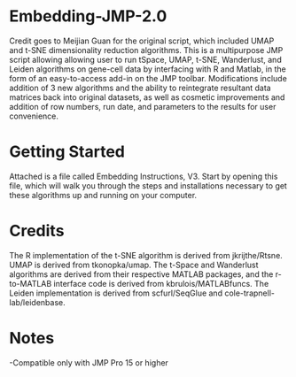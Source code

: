 # Embedding-JMP-2.0
Credit goes to Meijian Guan for the original script, which included UMAP and t-SNE dimensionality reduction algorithms. This is a multipurpose JMP script allowing allowing user to run tSpace, UMAP, t-SNE, Wanderlust, and Leiden algorithms on gene-cell data by interfacing with R and Matlab, in the form of an easy-to-access add-in on the JMP toolbar. Modifications include addition of 3 new algorithms and the ability to reintegrate resultant data matrices back into original datasets, as well as cosmetic improvements and addition of row numbers, run date, and parameters to the results for user convenience.
# Getting Started
Attached is a file called Embedding Instructions, V3. Start by opening this file, which will walk you through the steps and installations necessary to get these algorithms up and running on your computer.
# Credits
The R implementation of the t-SNE algorithm is derived from jkrijthe/Rtsne. UMAP is derived from tkonopka/umap. The t-Space and Wanderlust algorithms are derived from their respective MATLAB packages, and the r-to-MATLAB interface code is derived from kbrulois/MATLABfuncs. The Leiden implementation is derived from scfurl/SeqGlue and cole-trapnell-lab/leidenbase.
# Notes
-Compatible only with JMP Pro 15 or higher
